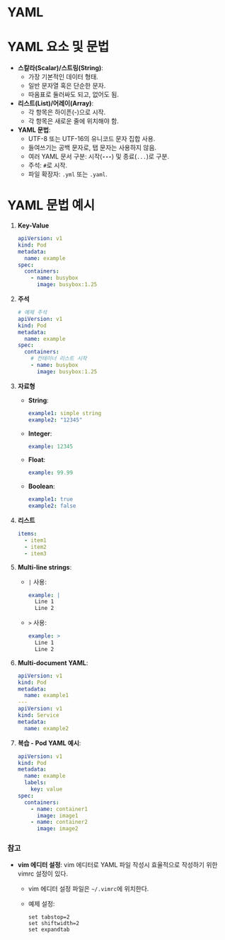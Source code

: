 # YAML

# **YAML 요소 및 문법**

- **스칼라(Scalar)/스트링(String)**:
    - 가장 기본적인 데이터 형태.
    - 일반 문자열 혹은 단순한 문자.
    - 따옴표로 둘러싸도 되고, 없어도 됨.
- **리스트(List)/어레이(Array)**:
    - 각 항목은 하이픈(-)으로 시작.
    - 각 항목은 새로운 줄에 위치해야 함.
- **YAML 문법**:
    - UTF-8 또는 UTF-16의 유니코드 문자 집합 사용.
    - 들여쓰기는 공백 문자로, 탭 문자는 사용하지 않음.
    - 여러 YAML 문서 구분: 시작(**`---`**) 및 종료(`...`)로 구분.
    - 주석: `#`로 시작.
    - 파일 확장자: `.yml` 또는 `.yaml`.

# **YAML 문법 예시**

1. **Key-Value**
    
    ```yaml
    apiVersion: v1
    kind: Pod
    metadata:
      name: example
    spec:
      containers:
        - name: busybox
          image: busybox:1.25
    
    ```
    
2. **주석**
    
    ```yaml
    # 예제 주석
    apiVersion: v1
    kind: Pod
    metadata:
      name: example
    spec:
      containers:
        # 컨테이너 리스트 시작
        - name: busybox
          image: busybox:1.25
    
    ```
    
3. **자료형**
    - **String**:
        
        ```yaml
        example1: simple string
        example2: "12345"
        
        ```
        
    - **Integer**:
        
        ```yaml
        example: 12345
        
        ```
        
    - **Float**:
        
        ```yaml
        example: 99.99
        
        ```
        
    - **Boolean**:
        
        ```yaml
        example1: true
        example2: false
        
        ```
        
4. **리스트**
    
    ```yaml
    items:
      - item1
      - item2
      - item3
    
    ```
    
5. **Multi-line strings**:
    - `|` 사용:
        
        ```yaml
        example: |
          Line 1
          Line 2
        
        ```
        
    - `>` 사용:
        
        ```yaml
        example: >
          Line 1
          Line 2
        
        ```
        
6. **Multi-document YAML**:
    
    ```yaml
    apiVersion: v1
    kind: Pod
    metadata:
      name: example1
    ---
    apiVersion: v1
    kind: Service
    metadata:
      name: example2
    
    ```
    
7. **복습 - Pod YAML 예시**:
    
    ```yaml
    apiVersion: v1
    kind: Pod
    metadata:
      name: example
      labels:
        key: value
    spec:
      containers:
        - name: container1
          image: image1
        - name: container2
          image: image2
    
    ```
    

### 참고

- **vim 에디터 설정**: vim 에디터로 YAML 파일 작성시 효율적으로 작성하기 위한 vimrc 설정이 있다.
    - vim 에디터 설정 파일은 `~/.vimrc`에 위치한다.
    - 예제 설정:
        
        ```
        set tabstop=2
        set shiftwidth=2
        set expandtab
        
        ```